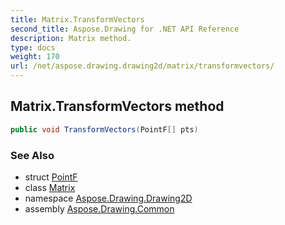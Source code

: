 ```yaml
---
title: Matrix.TransformVectors
second_title: Aspose.Drawing for .NET API Reference
description: Matrix method. 
type: docs
weight: 170
url: /net/aspose.drawing.drawing2d/matrix/transformvectors/
---
```

## Matrix.TransformVectors method

```csharp
public void TransformVectors(PointF[] pts)
```

### See Also

* struct [PointF](../../../aspose.drawing/pointf/)
* class [Matrix](../)
* namespace [Aspose.Drawing.Drawing2D](../../matrix/)
* assembly [Aspose.Drawing.Common](../../../)


